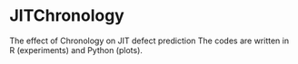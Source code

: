 # JITChronology
The effect of Chronology on JIT defect prediction 
The codes are written in R (experiments) and Python (plots).
